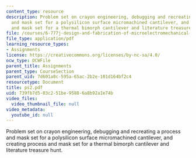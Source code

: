 ```yaml
---
content_type: resource
description: Problem set on crayon engineering, debugging and recreating a process
  and mask set for a polysilicon surface micromachined cantilever, and creating process
  and mask set for a thermal bimorph cantilever and literature treasure hunt.
file: /courses/6-777j-design-and-fabrication-of-microelectromechanical-devices-spring-2007/739fb7d503c251be95886a8b92a1e74b_ps2.pdf
file_type: application/pdf
learning_resource_types:
- Assignments
license: https://creativecommons.org/licenses/by-nc-sa/4.0/
ocw_type: OCWFile
parent_title: Assignments
parent_type: CourseSection
parent_uid: 7d601a8c-595a-65ac-2b2e-101d164bf2c4
resourcetype: Document
title: ps2.pdf
uid: 739fb7d5-03c2-51be-9588-6a8b92a1e74b
video_files:
  video_thumbnail_file: null
video_metadata:
  youtube_id: null
---
```

Problem set on crayon engineering, debugging and recreating a process and mask set for a polysilicon surface micromachined cantilever, and creating process and mask set for a thermal bimorph cantilever and literature treasure hunt.